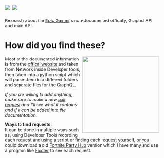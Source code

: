 # ![](https://raw.githubusercontent.com/Tectors/ico/main/EpicGraphQL-cache.svg) ![](https://raw.githubusercontent.com/Tectors/ico/main/EpicGraphQL2-cache-a.svg)

Research about the [Epic Games](https://www.epicgames.com/)'s non-documented offically, Graphql API and main API.

# How did you find these?
<img align="right" width="250" height="250" src="https://raw.githubusercontent.com/Tectors/ico/main/EpicGraphQL2-cache-a-c.svg">

  Most of the documented information is from the [offical website](https://www.epicgames.com/) and taken from Network inside Developer tools, then taken into a python script which will parse them into different folders and seperate files for the GraphQL.
  
  *If you are willing to add anything, make sure to make a new [pull request](https://github.com/Tectors/EpicGraphQL/pulls) and I'll see what it contains and if it can be added into the documentation.*
  
  **Ways to find requests**:
  <br> It can be done in multiple ways such as, using Developer Tools recording each request and using a [script](https://github.com/Tectors/EpicGraphQL/tree/main/scripting) or finding each request yourself, or you could download a old [Fortnite Party Hub](https://www.epicgames.com/fortnite/en-US/news/party-hub-faq) version which I have many and use a program like [Fiddler](https://www.telerik.com/fiddler) to see each request.

# 
